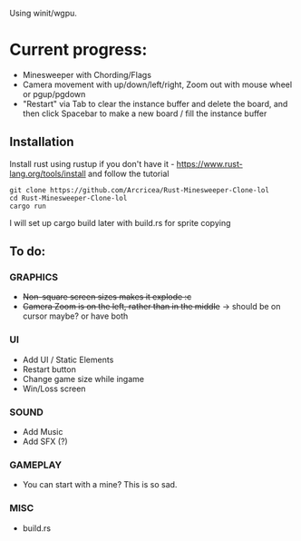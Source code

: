 Using winit/wgpu. 

# Current progress:
- Minesweeper with Chording/Flags
- Camera movement with up/down/left/right, Zoom out with mouse wheel or pgup/pgdown
- "Restart" via Tab to clear the instance buffer and delete the board, and then click Spacebar to make a new board / fill the instance buffer

## Installation
Install rust using rustup if you don't have it - https://www.rust-lang.org/tools/install and follow the tutorial
```
git clone https://github.com/Arcricea/Rust-Minesweeper-Clone-lol
cd Rust-Minesweeper-Clone-lol
cargo run
```
I will set up cargo build later with build.rs for sprite copying

## To do:
### GRAPHICS
- ~~Non-square screen sizes makes it explode :c~~
- ~~Camera Zoom is on the left, rather than in the middle~~ -> should be on cursor maybe? or have both

### UI
- Add UI / Static Elements
- Restart button
- Change game size while ingame
- Win/Loss screen

### SOUND
- Add Music
- Add SFX (?)

### GAMEPLAY 
- You can start with a mine? This is so sad.

### MISC
- build.rs 
